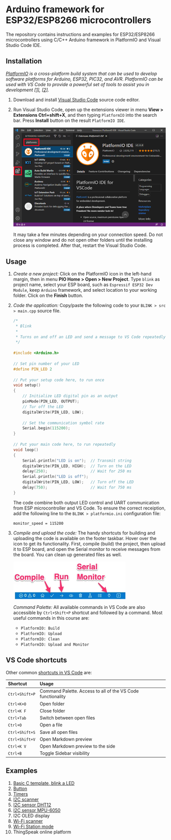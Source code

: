 # Arduino framework for ESP32/ESP8266 microcontrollers

The repository contains instructions and examples for ESP32/ESP8266 microcontrollers using C/C++ Arduino framework in PlatformIO and Visual Studio Code IDE.

## Installation

*[PlatformIO](https://platformio.org/) is a cross-platform build system that can be used to develop software platforms for Arduino, ESP32, PIC32, and AVR. PlatformIO can be used with VS Code to provide a powerful set of tools to assist you in development [[1]](https://maker.pro/arduino/tutorial/how-to-use-platformio-in-visual-studio-code-to-program-arduino), [[2]](https://dronebotworkshop.com/platformio/).*

1. Download and install [Visual Studio Code](https://code.visualstudio.com/) source code editor.

2. Run Visual Studio Code, open up the extensions viewer in menu **View > Extensions Ctrl+shift+X**, and then typing `PlatformIO` into the search bar. Press **Install** button on the result `PlatformIO IDE`.

   ![Install PlatformIO IDE](images/platformio_install.png)

   It may take a few minutes depending on your connection speed. Do not close any window and do not open other folders until the installing process is completed. After that, restart the Visual Studio Code.

## Usage

1. *Create a new project:* Click on the PlatformIO icon in the left-hand margin, then in menu **PIO Home > Open > New Project**. Type `blink` as project name, select your ESP board, such as `Espressif ESP32 Dev Module`, keep `Arduino` framework, and select location to your working folder. Click on the **Finish** button.

2. *Code the application:* Copy/paste the following code to your `BLINK > src > main.cpp` source file.

    ```c
    /*
     * Blink
     *
     * Turns on and off an LED and send a message to VS Code repeatedly.
     */

    #include <Arduino.h>

    // Set pin number of your LED
    #define PIN_LED 2

    // Put your setup code here, to run once
    void setup()
    {
        // Initialize LED digital pin as an output
        pinMode(PIN_LED, OUTPUT);
        // Tur off the LED
        digitalWrite(PIN_LED, LOW);

        // Set the communication symbol rate
        Serial.begin(115200);
    }

    // Put your main code here, to run repeatedly
    void loop()
    {
        Serial.println("LED is on");  // Transmit string
        digitalWrite(PIN_LED, HIGH);  // Turn on the LED
        delay(250);                   // Wait for 250 ms
        Serial.println("LED is off");
        digitalWrite(PIN_LED, LOW);   // Turn off the LED
        delay(750);                   // Wait for 750 ms
    }
    ```

   The code combine both output LED control and UART communication from ESP microcontroller and VS Code. To ensure the correct receiption, add the following line to the `BLINK > platformio.ini` configuration file:

   ```shell
   monitor_speed = 115200
   ```

3. *Compile and upload the code:* The handy shortcuts for building and uploading the code is available on the footer taskbar. Hover over the icon to get its functionality. First, compile (build) the project, then upload it to ESP board, and open the Serial monitor to receive messages from the board. You can clean up generated files as well.

   ![Control icons](images/platformio_footer2.png)

   *Command Palette:* All available commands in VS Code are also accessible by `Ctrl+Shift+P` shortcut and followed by a command. Most useful commands in this course are:

      * `PlatformIO: Build`
      * `PlatformIO: Upload`
      * `PlatformIO: Clean`
      * `PlatformIO: Upload and Monitor`

## VS Code shortcuts

Other common [shortcuts in VS Code](https://code.visualstudio.com/shortcuts/keyboard-shortcuts-windows.pdf) are:

| **Shortcut** | **Usage**
| :-- | :--
| `Ctrl+Shift+P` | Command Palette. Access to all of the VS Code functionality
| `Ctrl+K+O` | Open folder
| `Ctrl+K F` | Close folder
| `Ctrl+Tab` | Switch between open files
| `Ctrl+O` | Open a file
| `Ctrl+Shift+S` | Save all open files
| `Ctrl+Shift+V` | Open Markdown preview
| `Ctrl+K V` | Open Markdown preview to the side
| `Ctrl+B` | Toggle Sidebar visibility

## Examples

1. [Basic C template, blink a LED](examples/blink/)
2. [Button](examples/button/)
3. [Timers](examples/timer/)
4. [I2C scanner](examples/i2c-scan/)
5. [I2C sensor DHT12](examples/i2c-sensor-dht/)
5. [I2C sensor MPU-6050](examples/i2c-sensor/)
6. I2C OLED display
7. [Wi-Fi scanner](examples/wifi-scan/)
8. [Wi-Fi Station mode](examples/wifi-station/)
9. ThingSpeak online platform
